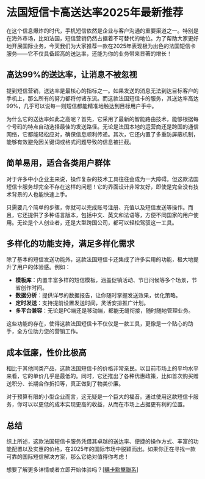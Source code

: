 # 法国短信卡高送达率2025年最新推荐

在这个信息爆炸的时代，手机短信依然是企业与客户沟通的重要渠道之一。特别是在海外市场，比如法国，短信营销仍然占据着不可替代的地位。为了帮助大家更好地开展国际业务，今天我们为大家推荐一款在2025年表现极为出色的法国短信卡服务——它不仅具备超高的送达率，还能为你的业务带来显著的增长！

## 高达99%的送达率，让消息不被忽视

提到短信营销，送达率是最核心的指标之一。如果发送的消息无法到达目标客户的手机上，那么所有的努力都将付诸东流。而这款法国短信卡的服务，其送达率高达99%，几乎可以说每一则短信都能精准地触达到目标用户手中。

为什么它的送达率如此之高呢？首先，它采用了最新的智能路由技术，能够根据每个号码的特点自动选择最佳的发送路径。无论是法国本地的运营商还是跨国的通信网络，它都能轻松应对，确保信息顺利传递。其次，它还内置了多重防屏蔽机制，能够有效避免因关键词或格式问题导致的信息被拦截。

## 简单易用，适合各类用户群体

对于许多中小企业主来说，操作复杂的技术工具往往会成为一大障碍。但这款法国短信卡服务却完全不存在这样的问题！它的界面设计非常友好，即使是完全没有技术背景的人也能快速上手。

只需要几个简单的步骤，你就可以完成账号注册、充值以及短信发送等操作。而且，它还提供了多种语言版本，包括中文、英文和法语等，方便不同国家的用户使用。无论是个人创业者，还是大型跨国公司，都可以轻松驾驭这一工具。

## 多样化的功能支持，满足多样化需求

除了基本的短信发送功能外，这款法国短信卡还集成了许多实用的功能，极大地提升了用户的体验感。例如：

- **模板库**：内置丰富多样的短信模板，涵盖促销活动、节日问候等多个场景，节省创作时间。
- **数据分析**：提供详尽的数据报告，让你随时掌握发送效果，优化策略。
- **定时发送**：支持提前设置发送时间，灵活安排推广计划。
- **多平台兼容**：无论是PC端还是移动端，都能无缝衔接，随时随地管理业务。

这些功能的存在，使得这款法国短信卡不仅仅是一款工具，更像是一个贴心的助手，全方位助力您的营销工作。

## 成本低廉，性价比极高

相比于其他同类产品，这款法国短信卡的价格非常亲民。以目前市场上的平均水平来看，它的单价几乎是最低的。同时，它还推出了各种优惠政策，比如首次购买赠送积分、长期合作折扣等，真正做到了物美价廉。

对于预算有限的小型企业而言，这无疑是一个巨大的福音。通过使用这款短信卡服务，你可以以更低的成本实现更高的收益，从而在市场上占据更有利的位置。

## 总结

综上所述，这款法国短信卡服务凭借其卓越的送达率、便捷的操作方式、丰富的功能配置以及实惠的价格，在2025年的国际市场中脱颖而出。如果你正在寻找一款可靠的国际短信解决方案，那么它绝对值得你考虑！

想要了解更多详情或者立即开始体验吗？[[購卡點擊聯系](https://t.me/s/SXDXQF)]